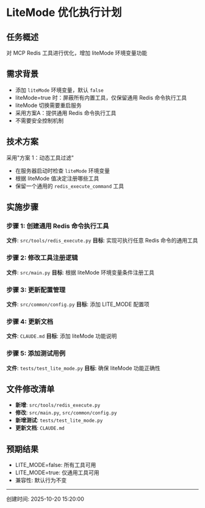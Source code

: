 # LiteMode 优化执行计划

## 任务概述
对 MCP Redis 工具进行优化，增加 liteMode 环境变量功能

## 需求背景
- 添加 `liteMode` 环境变量，默认 `false`
- liteMode=true 时：屏蔽所有内置工具，仅保留通用 Redis 命令执行工具
- liteMode 切换需要重启服务
- 采用方案A：提供通用 Redis 命令执行工具
- 不需要安全控制机制

## 技术方案
采用"方案 1：动态工具过滤"
- 在服务器启动时检查 `liteMode` 环境变量
- 根据 liteMode 值决定注册哪些工具
- 保留一个通用的 `redis_execute_command` 工具

## 实施步骤

### 步骤 1: 创建通用 Redis 命令执行工具
**文件**: `src/tools/redis_execute.py`
**目标**: 实现可执行任意 Redis 命令的通用工具

### 步骤 2: 修改工具注册逻辑
**文件**: `src/main.py`
**目标**: 根据 liteMode 环境变量条件注册工具

### 步骤 3: 更新配置管理
**文件**: `src/common/config.py`
**目标**: 添加 LITE_MODE 配置项

### 步骤 4: 更新文档
**文件**: `CLAUDE.md`
**目标**: 添加 liteMode 功能说明

### 步骤 5: 添加测试用例
**文件**: `tests/test_lite_mode.py`
**目标**: 确保 liteMode 功能正确性

## 文件修改清单
- **新增**: `src/tools/redis_execute.py`
- **修改**: `src/main.py`, `src/common/config.py`
- **新增测试**: `tests/test_lite_mode.py`
- **更新文档**: `CLAUDE.md`

## 预期结果
- LITE_MODE=false: 所有工具可用
- LITE_MODE=true: 仅通用工具可用
- 兼容性: 默认行为不变

---
创建时间: 2025-10-20 15:20:00